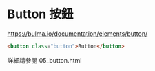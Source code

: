 # Button 按鈕

https://bulma.io/documentation/elements/button/

```html
<button class="button">Button</button>
```

詳細請參閱 05_button.html